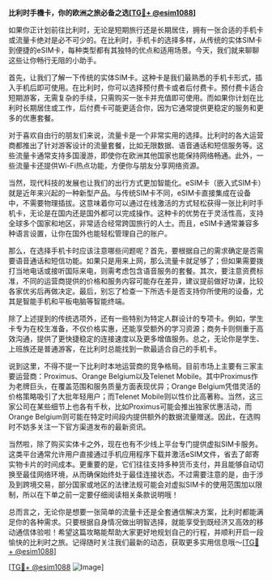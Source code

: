 **比利时手機卡，你的欧洲之旅必备之选[[TG💪+ @esim1088](https://t.me/s/esim1088)]**

如果你正计划前往比利时，无论是短期旅行还是长期居住，拥有一张合适的手机卡或流量卡绝对是必不可少的。在比利时，手机卡的选择多样，从传统的实体SIM卡到便捷的eSIM卡，每种类型都有其独特的优点和适用场景。今天，我们就来聊聊这些让你畅行无阻的小助手。

首先，让我们了解一下传统的实体SIM卡。这种卡是我们最熟悉的手机卡形式，插入手机后即可使用。在比利时，你可以选择预付费卡或者后付费卡。预付费卡适合短期游客，无需复杂的手续，只需购买一张卡并充值即可使用。而如果你计划在比利时长期居住或工作，后付费卡可能更适合你，因为它通常提供更稳定的服务和更多的优惠套餐。

对于喜欢自由行的朋友们来说，流量卡是一个非常实用的选择。比利时的各大运营商都推出了针对游客设计的流量套餐，比如无限数据、语音通话和短信服务等。这些流量卡通常支持多国漫游，即使你在欧洲其他国家也能保持网络畅通。此外，一些流量卡还提供Wi-Fi热点功能，方便你与朋友分享网络资源。

当然，现代科技的发展也让我们的出行方式更加智能化。eSIM卡（嵌入式SIM卡）就是近年来兴起的一种新型产品。与传统SIM卡不同，eSIM卡直接集成在设备中，不需要物理插拔。这意味着你可以通过在线激活的方式轻松获得一张比利时手机卡，无论是在国内还是国外都可以完成操作。这种卡的优势在于灵活性高，支持全球多个国家和地区，非常适合经常跨国旅行的人士。而且，eSIM卡通常兼容多种语言设置，让你在国外也能轻松管理自己的账户。

那么，在选择手机卡时应该注意哪些问题呢？首先，要根据自己的需求确定是否需要语音通话和短信功能。如果只是用来上网，那么流量卡就足够了；但如果需要拨打当地电话或接听国际来电，则需考虑包含语音服务的套餐。其次，要注意资费标准，不同的运营商提供的价格和服务内容可能存在差异，建议提前做好功课，比较各家优劣后再做决定。最后，别忘了检查一下所选卡是否支持你所使用的设备，尤其是智能手机和平板电脑等智能终端。

除了上述提到的传统选项外，还有一些特别为特定人群设计的专项卡。例如，学生卡专为在校生准备，不仅价格实惠，还能享受额外的学习资源；商务卡则侧重于高效沟通，提供了更快捷稳定的连接速度以及更多增值服务。总之，无论你是学生、上班族还是普通游客，在比利时总能找到一款最适合自己的手机卡。

说到这里，不得不提一下比利时本地运营商的竞争格局。目前市场上主要有三家主要运营商：Proximus、Orange Belgium以及Telenet Mobile。其中Proximus作为老牌巨头，在覆盖范围和服务质量方面表现优异；Orange Belgium凭借灵活的价格策略吸引了大批年轻用户；而Telenet Mobile则以性价比高著称。当然，这三家公司在某些细节上也各有千秋，比如Proximus可能会推出独家优惠活动，而Orange Belgium则可能在特定时间段内提供额外的数据流量赠送。因此，在选购时不妨多关注一下官方渠道发布的最新资讯。

当然啦，除了购买实体卡之外，现在也有不少线上平台专门提供虚拟SIM卡服务。这类平台通常允许用户直接通过手机应用程序下载并激活eSIM文件，省去了邮寄实物卡片的时间成本。更重要的是，它们往往支持多种货币支付，并且能够自动切换至最佳网络环境，从而确保始终处于最佳连接状态。不过需要注意的是，由于涉及到跨境交易，部分国家或地区的法律法规可能会对虚拟SIM卡的使用范围加以限制，所以在下单之前一定要仔细阅读相关条款说明哦！

总而言之，无论你是想要一张简单的流量卡还是全套通信解决方案，比利时都能满足你的各种需求。只要根据自身情况做出明智选择，就能享受到既经济又高效的移动通信体验啦！希望这篇攻略能帮助大家更好地规划自己的行程，并顺利开启一段愉快的比利时之旅。记得随时关注我们最新的动态，获取更多实用信息哦～[[TG💪+ @esim1088](https://t.me/s/esim1088)]

[[TG💪+ @esim1088](https://t.me/s/esim1088) ![Image](https://i.postimg.cc/4NQfJmqS/Snipaste-2025-05-13-00-14-12.png)]
